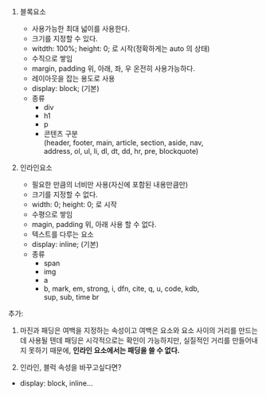 1. 블록요소
    - 사용가능한 최대 넓이를 사용한다.
    - 크기를 지정할 수 있다.
    - witdth: 100%; height: 0; 로 시작(정확하게는 auto 의 상태)
    - 수직으로 쌓임
    - margin, padding 위, 아래, 좌, 우 온전히 사용가능하다.
    - 레이아웃을 잡는 용도로 사용
    - display: block; (기본)
    - 종류
        - div
        - h1
        - p
        - 콘텐츠 구분  
        (header, footer, main, article, section, aside, nav,  
         address, ol, ul, li, dl, dt, dd, hr, pre, blockquote)

2. 인라인요소
    - 필요한 만큼의 너비만 사용(자신에 포함된 내용만큼만) 
    - 크기를 지정할 수 없다.
    - width: 0; height: 0; 로 시작
    - 수평으로 쌓임
    - magin, padding 위, 아래 사용 할 수 없다.
    - 텍스트를 다루는 요소
    - display: inline; (기본)
    - 종류
        - span
        - img
        - a
        - b, mark, em, strong, i, dfn, cite, q, u, code, kdb,  
        sup, sub, time br

추가:
1. 마진과 패딩은 여백을 지정하는 속성이고
여백은 요소와 요소 사이의 거리를 만드는데 사용될 텐데
패딩은 시각적으로는 확인이 가능하지만, 실질적인 거리를
만들어내지 못하기 때문에, **인라인 요소에서는 패딩을 쓸 수 없다.**

2. 인라인, 블럭 속성을 바꾸고싶다면?
 - display: block, inline...
